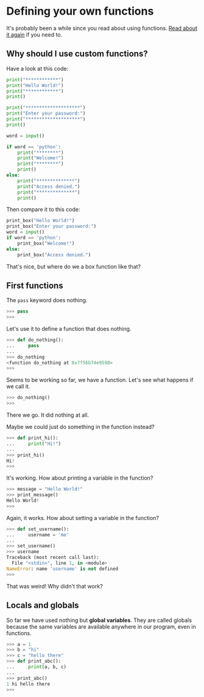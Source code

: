 # Defining your own functions

It's probably been a while since you read about using functions. [Read
about it again](using-functions.md) if you need to.

## Why should I use custom functions?

Have a look at this code:

```py
print("************")
print("Hello World!")
print("************")
print()

print("********************")
print("Enter your password:")
print("********************")
print()

word = input()

if word == 'python':
    print("********")
    print("Welcome!")
    print("********")
    print()
else:
    print("**************")
    print("Access denied.")
    print("**************")
    print()
```

Then compare it to this code:

```py
print_box("Hello World!")
print_box("Enter your password:")
word = input()
if word == 'python':
    print_box("Welcome!")
else:
    print_box("Access denied.")
```

That's nice, but where do we a box function like that?

## First functions

The `pass` keyword does nothing.

```py
>>> pass
>>> 
```

Let's use it to define a function that does nothing.

```py
>>> def do_nothing():
...     pass
... 
>>> do_nothing
<function do_nothing at 0x7f56b74e9598>
>>> 
```

Seems to be working so far, we have a function. Let's see what happens
if we call it.

```py
>>> do_nothing()
>>> 
```

There we go. It did nothing at all.

Maybe we could just do something in the function instead?

```py
>>> def print_hi():
...     print("Hi!")
... 
>>> print_hi()
Hi!
>>> 
```

It's working. How about printing a variable in the function?

```py
>>> message = "Hello World!"
>>> print_message()
Hello World!
>>> 
```

Again, it works. How about setting a variable in the function?

```py
>>> def set_username():
...     username = 'me'
... 
>>> set_username()
>>> username
Traceback (most recent call last):
  File "<stdin>", line 1, in <module>
NameError: name 'username' is not defined
>>> 
```

That was weird! Why didn't that work?

## Locals and globals

So far we have used nothing but **global variables**. They are called
globals because the same variables are available anywhere in our
program, even in functions.

```py
>>> a = 1
>>> b = "hi"
>>> c = "hello there"
>>> def print_abc():
...     print(a, b, c)
... 
>>> print_abc()
1 hi hello there
>>> 
```

